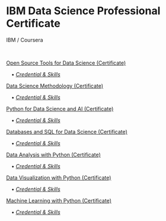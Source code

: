 # IBM Data Science Professional Certificate
IBM / Coursera

<br>

[Open Source Tools for Data Science (Certificate)](https://www.coursera.org/account/accomplishments/records/EHWDWML9PJVS)

&emsp;&#8226; [*Credential & Skills*](https://www.youracclaim.com/badges/205f1b28-ee78-4ddc-bdee-c0e47f293773/public_url)

[Data Science Methodology (Certificate)](https://www.coursera.org/account/accomplishments/records/GAAP72MQNVF3)

&emsp;&#8226; [*Credential & Skills*](https://www.youracclaim.com/badges/64c3a964-8b3a-4522-8d1b-b33848bae822/public_url)

[Python for Data Science and AI (Certificate)](https://www.coursera.org/account/accomplishments/records/EEXFMLSUKT4Z)

&emsp;&#8226; [*Credential & Skills*](https://www.youracclaim.com/badges/bc15e435-cb1b-4034-9ae5-6216b9287cb1/public_url)

[Databases and SQL for Data Science (Certificate)](https://www.coursera.org/account/accomplishments/records/U4URYKJA5RXQ)

&emsp;&#8226; [*Credential & Skills*](https://www.youracclaim.com/badges/990c049f-b480-4fb6-b3ea-e358315f2466/public_url)

[Data Analysis with Python (Certificate)](https://www.coursera.org/account/accomplishments/records/QCUSDF6BFBAN)

&emsp;&#8226; [*Credential & Skills*](https://www.youracclaim.com/badges/a6857ccb-88c6-4749-8b98-c028eb498e66/public_url)

[Data Visualization with Python (Certificate)](https://coursera.org/share/6515ceeb4065f4cdd6ec2e496d1ed97a)

&emsp;&#8226; [*Credential & Skills*](https://www.youracclaim.com/badges/cb757dbf-77ab-420f-8572-d10a05cc2efa/public_url)

[Machine Learning with Python (Certificate)](https://www.coursera.org/account/accomplishments/records/DN33YAM33WN9)

&emsp;&#8226; [*Credential & Skills*](https://www.youracclaim.com/badges/0171c60e-27da-4abc-b19b-4b606e710993/public_url)



